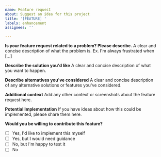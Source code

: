 ```yaml
---
name: Feature request
about: Suggest an idea for this project
title: '[FEATURE] '
labels: enhancement
assignees: ''

---
```


**Is your feature request related to a problem? Please describe.**
A clear and concise description of what the problem is. Ex. I'm always frustrated when [...]

**Describe the solution you'd like**
A clear and concise description of what you want to happen.

**Describe alternatives you've considered**
A clear and concise description of any alternative solutions or features you've considered.

**Additional context**
Add any other context or screenshots about the feature request here.

**Potential Implementation**
If you have ideas about how this could be implemented, please share them here.

**Would you be willing to contribute this feature?**
- [ ] Yes, I'd like to implement this myself
- [ ] Yes, but I would need guidance
- [ ] No, but I'm happy to test it
- [ ] No